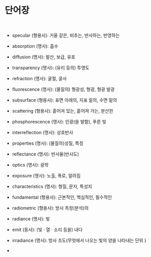 # 단어장

<br>

- specular (형용사): 거울 같은, 비추는, 반사하는, 반영하는

- absorption (명사): 흡수
- diffusion (명사): 발산, 보급, 유포
- transparency (명사): (유리 등의) 투명도
- refraction (명사): 굴절, 굴사
- fluorescence (명사): (물질의) 형광성, 형광, 형광 발광
- subsurface (형용사): 표면 아래의, 지표 밑의, 수면 밑의
- scattering (형용사): 흩어져 있는, 흩어져 가는, 분산한
- phosphorescence (명사): 인광(을 발함), 푸른 빛
- interreflection (명사): 상호반사
- properties (명사): (물질의)성질, 특징
- reflectance (명사): 반사율(반사도)
- optics (명사): 광학
- exposure (명사): 노출, 폭로, 알려짐
- characteristics (명사): 형질, 문자, 특성치
- fundamental (형용사): 근본적인, 핵심적인, 필수적인
- radiometric (형용사): 방사 측정(분석)의
- radiance (명사): 빛
- emit (동사): (빛 &middot; 열 &middot; 소리 등을) 내다
- irradiance (명사): 방사 조도(무엇에서 나오는 빛의 양을 나타내는 단위 )
- 